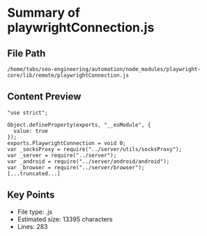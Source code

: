 # Summary of playwrightConnection.js
  
## File Path
`/home/tabs/seo-engineering/automation/node_modules/playwright-core/lib/remote/playwrightConnection.js`

## Content Preview
```
"use strict";

Object.defineProperty(exports, "__esModule", {
  value: true
});
exports.PlaywrightConnection = void 0;
var _socksProxy = require("../server/utils/socksProxy");
var _server = require("../server");
var _android = require("../server/android/android");
var _browser = require("../server/browser");
[...truncated...]
```

## Key Points
- File type: .js
- Estimated size: 13395 characters
- Lines: 283
